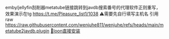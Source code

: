 emby/jellyfin刮削器metatube链接跳转到javdb搜索番号的代理软件正则重写，效果演示在tg https://t.me/Pleasure_list1/1038
⚠️需要先自行填写主机名
引用raw
https://raw.githubusercontent.com/wenjuhe811/wenjuhe/refs/heads/main/metatube2javdb.plugin
[🎈loon直接安装](loon://import?plugin=https://raw.githubusercontent.com/wenjuhe811/wenjuhe/refs/heads/main/metatube2javdb.plugin)
